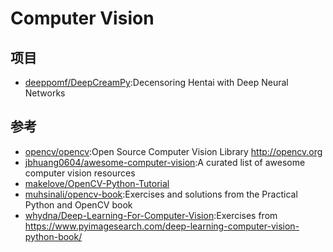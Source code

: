 # Computer Vision

## 项目

* [deeppomf/DeepCreamPy](https://github.com/deeppomf/DeepCreamPy):Decensoring Hentai with Deep Neural Networks

## 参考

* [opencv/opencv](https://github.com/opencv/opencv):Open Source Computer Vision Library http://opencv.org
* [jbhuang0604/awesome-computer-vision](https://github.com/jbhuang0604/awesome-computer-vision):A curated list of awesome computer vision resources
* [makelove/OpenCV-Python-Tutorial](https://github.com/makelove/OpenCV-Python-Tutorial)
* [muhsinali/opencv-book](https://github.com/muhsinali/opencv-book):Exercises and solutions from the Practical Python and OpenCV book
* [whydna/Deep-Learning-For-Computer-Vision](https://github.com/whydna/Deep-Learning-For-Computer-Vision):Exercises from https://www.pyimagesearch.com/deep-learning-computer-vision-python-book/
